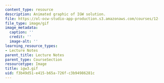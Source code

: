 ```yaml
---
content_type: resource
description: Animated graphic of IGW solution.
file: https://ol-ocw-studio-app-production.s3.amazonaws.com/courses/12-802-wave-motions-in-the-ocean-and-atmosphere-spring-2004/f3b49d51e415b65a726fc3b94986281c_igw3.gif
file_type: image/gif
image_metadata:
  caption: ''
  credit: ''
  image-alt: ''
learning_resource_types:
- Lecture Notes
parent_title: Lecture Notes
parent_type: CourseSection
resourcetype: Image
title: igw3.gif
uid: f3b49d51-e415-b65a-726f-c3b94986281c
---
```

